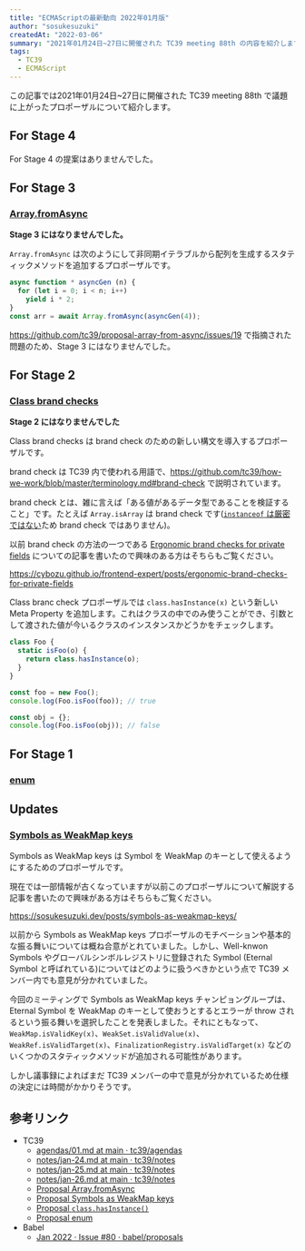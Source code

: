 ```yaml
---
title: "ECMAScriptの最新動向 2022年01月版"
author: "sosukesuzuki"
createdAt: "2022-03-06"
summary: "2021年01月24日~27日に開催された TC39 meeting 88th の内容を紹介します"
tags:
  - TC39
  - ECMAScript
---
```


この記事では2021年01月24日~27日に開催された TC39 meeting 88th で議題に上がったプロポーザルについて紹介します。

## For Stage 4

For Stage 4 の提案はありませんでした。

## For Stage 3

### [Array.fromAsync](https://github.com/tc39/proposal-array-from-async/)

**Stage 3 にはなりませんでした。**

`Array.fromAsync` は次のようにして非同期イテラブルから配列を生成するスタティックメソッドを追加するプロポーザルです。

```js
async function * asyncGen (n) {
  for (let i = 0; i < n; i++)
    yield i * 2;
}
const arr = await Array.fromAsync(asyncGen(4));
```

https://github.com/tc39/proposal-array-from-async/issues/19 で指摘された問題のため、Stage 3 にはなりませんでした。

## For Stage 2

### [Class brand checks](https://github.com/tc39/proposal-class-brand-check)

**Stage 2 にはなりませんでした**

Class brand checks は brand check のための新しい構文を導入するプロポーザルです。

brand check は TC39 内で使われる用語で、https://github.com/tc39/how-we-work/blob/master/terminology.md#brand-check で説明されています。

brand check とは、雑に言えば「ある値があるデータ型であることを検証すること」です。たとえば `Array.isArray` は brand check です([`instanceof` は厳密ではない](https://zenn.dev/sosukesuzuki/articles/e0516a3d4c424e)ため brand check ではありません)。

以前 brand check の方法の一つである [Ergonomic brand checks for private fields](https://github.com/tc39/proposal-private-fields-in-in) についての記事を書いたので興味のある方はそちらもご覧ください。

https://cybozu.github.io/frontend-expert/posts/ergonomic-brand-checks-for-private-fields

Class branc check プロポーザルでは `class.hasInstance(x)` という新しい Meta Property を追加します。これはクラスの中でのみ使うことができ、引数として渡された値が今いるクラスのインスタンスかどうかをチェックします。

```js
class Foo {
  static isFoo(o) {
    return class.hasInstance(o);
  }
}

const foo = new Foo();
console.log(Foo.isFoo(foo)); // true

const obj = {};
console.log(Foo.isFoo(obj)); // false
```

## For Stage 1

### [enum](https://github.com/rbuckton/proposal-enum)

## Updates

### [Symbols as WeakMap keys](https://github.com/tc39/proposal-symbols-as-weakmap-keys)

Symbols as WeakMap keys は Symbol を WeakMap のキーとして使えるようにするためのプロポーザルです。

現在では一部情報が古くなっていますが以前このプロポーザルについて解説する記事を書いたので興味がある方はそちらもご覧ください。

https://sosukesuzuki.dev/posts/symbols-as-weakmap-keys/

以前から Symbols as WeakMap keys プロポーザルのモチベーションや基本的な振る舞いについては概ね合意がとれていました。しかし、Well-knwon Symbols やグローバルシンボルレジストリに登録された Symbol (Eternal Symbol と呼ばれている)についてはどのように扱うべきかという点で TC39 メンバー内でも意見が分かれていました。

今回のミーティングで Symbols as WeakMap keys チャンピョングループは、Eternal Symbol を WeakMap のキーとして使おうとするとエラーが throw されるという振る舞いを選択したことを発表しました。それにともなって、`WeakMap.isValidKey(x)`、`WeakSet.isValidValue(x)`、`WeakRef.isValidTarget(x)`、`FinalizationRegistry.isValidTarget(x)` などのいくつかのスタティックメソッドが追加される可能性があります。

しかし議事録によればまだ TC39 メンバーの中で意見が分かれているため仕様の決定には時間がかかりそうです。

## 参考リンク

- TC39
  - [agendas/01.md at main · tc39/agendas](https://github.com/tc39/agendas/blob/main/2022/01.md)
  - [notes/jan-24.md at main · tc39/notes](https://github.com/tc39/notes/blob/main/meetings/2022-01/jan-24.md)
  - [notes/jan-25.md at main · tc39/notes](https://github.com/tc39/notes/blob/main/meetings/2022-01/jan-25.md)
  - [notes/jan-26.md at main · tc39/notes](https://github.com/tc39/notes/blob/main/meetings/2022-01/jan-26.md)
  - [Proposal Array.fromAsync](https://github.com/tc39/proposal-array-from-async/)
  - [Proposal Symbols as WeakMap keys](https://github.com/tc39/proposal-symbols-as-weakmap-keys)
  - [Proposal `class.hasInstance()`](https://github.com/tc39/proposal-class-brand-check)
  - [Proposal enum](https://github.com/rbuckton/proposal-enum)
- Babel
  - [Jan 2022 · Issue #80 · babel/proposals](https://github.com/babel/proposals/issues/80)
